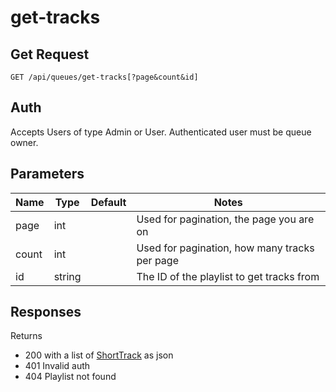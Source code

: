 # get-tracks

## Get Request

`GET /api/queues/get-tracks[?page&count&id]`

## Auth
Accepts Users of type Admin or User.
Authenticated user must be queue owner.

## Parameters

|Name|Type|Default|Notes|
|---|---|---|---|
|page|int||Used for pagination, the page you are on|
|count|int||Used for pagination, how many tracks per page|
|id|string||The ID of the playlist to get tracks from|

## Responses
Returns
- 200 with a list of [ShortTrack](models/ShortTrack) as json
- 401 Invalid auth
- 404 Playlist not found
